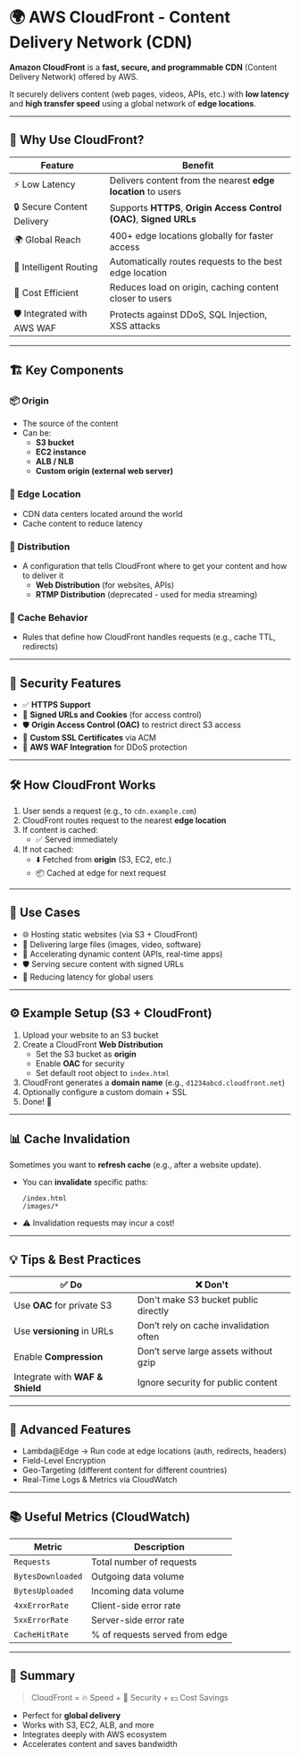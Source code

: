 
# 🌍 AWS CloudFront - Content Delivery Network (CDN)

**Amazon CloudFront** is a **fast, secure, and programmable CDN** (Content Delivery Network) offered by AWS.

It securely delivers content (web pages, videos, APIs, etc.) with **low latency** and **high transfer speed** using a global network of **edge locations**.

---

## 🚀 Why Use CloudFront?

| Feature                     | Benefit                                                                 |
|----------------------------|-------------------------------------------------------------------------|
| ⚡ Low Latency              | Delivers content from the nearest **edge location** to users             |
| 🔒 Secure Content Delivery  | Supports **HTTPS**, **Origin Access Control (OAC)**, **Signed URLs**     |
| 🌍 Global Reach             | 400+ edge locations globally for faster access                           |
| 🧠 Intelligent Routing      | Automatically routes requests to the best edge location                  |
| 💸 Cost Efficient           | Reduces load on origin, caching content closer to users                  |
| 🛡️ Integrated with AWS WAF | Protects against DDoS, SQL Injection, XSS attacks                        |

---

## 🏗️ Key Components

### 📦 Origin
- The source of the content
- Can be:
  - **S3 bucket**
  - **EC2 instance**
  - **ALB / NLB**
  - **Custom origin (external web server)**

### 📍 Edge Location
- CDN data centers located around the world
- Cache content to reduce latency

### 🔄 Distribution
- A configuration that tells CloudFront where to get your content and how to deliver it
  - **Web Distribution** (for websites, APIs)
  - **RTMP Distribution** (deprecated - used for media streaming)

### 📁 Cache Behavior
- Rules that define how CloudFront handles requests (e.g., cache TTL, redirects)

---

## 🔐 Security Features

- ✅ **HTTPS Support**
- 🔐 **Signed URLs and Cookies** (for access control)
- 🛡️ **Origin Access Control (OAC)** to restrict direct S3 access
- 🔗 **Custom SSL Certificates** via ACM
- 🧱 **AWS WAF Integration** for DDoS protection

---

## 🛠️ How CloudFront Works

1. User sends a request (e.g., to `cdn.example.com`)
2. CloudFront routes request to the nearest **edge location**
3. If content is cached:
   - ✅ Served immediately
4. If not cached:
   - ⬇️ Fetched from **origin** (S3, EC2, etc.)
   - 📦 Cached at edge for next request

---

## 🎯 Use Cases

- 🌐 Hosting static websites (via S3 + CloudFront)
- 🎥 Delivering large files (images, video, software)
- 🚀 Accelerating dynamic content (APIs, real-time apps)
- 🛡️ Serving secure content with signed URLs
- 🧭 Reducing latency for global users

---

## ⚙️ Example Setup (S3 + CloudFront)

1. Upload your website to an S3 bucket
2. Create a CloudFront **Web Distribution**
   - Set the S3 bucket as **origin**
   - Enable **OAC** for security
   - Set default root object to `index.html`
3. CloudFront generates a **domain name** (e.g., `d1234abcd.cloudfront.net`)
4. Optionally configure a custom domain + SSL
5. Done! 🚀

---

## 📊 Cache Invalidation

Sometimes you want to **refresh cache** (e.g., after a website update).

- You can **invalidate** specific paths:
  ```
  /index.html
  /images/*
  ```

- ⚠️ Invalidation requests may incur a cost!

---

## 💡 Tips & Best Practices

| ✅ Do                          | ❌ Don't                                |
|------------------------------|----------------------------------------|
| Use **OAC** for private S3   | Don't make S3 bucket public directly   |
| Use **versioning** in URLs   | Don’t rely on cache invalidation often |
| Enable **Compression**       | Don’t serve large assets without gzip  |
| Integrate with **WAF & Shield** | Ignore security for public content    |

---

## 🧪 Advanced Features

- Lambda@Edge → Run code at edge locations (auth, redirects, headers)
- Field-Level Encryption
- Geo-Targeting (different content for different countries)
- Real-Time Logs & Metrics via CloudWatch

---

## 📚 Useful Metrics (CloudWatch)

| Metric              | Description                                 |
|---------------------|---------------------------------------------|
| `Requests`          | Total number of requests                    |
| `BytesDownloaded`   | Outgoing data volume                        |
| `BytesUploaded`     | Incoming data volume                        |
| `4xxErrorRate`      | Client-side error rate                      |
| `5xxErrorRate`      | Server-side error rate                      |
| `CacheHitRate`      | % of requests served from edge              |

---

## 🧠 Summary

> CloudFront = 🔥 Speed + 🔐 Security + 💵 Cost Savings

- Perfect for **global delivery**
- Works with S3, EC2, ALB, and more
- Integrates deeply with AWS ecosystem
- Accelerates content and saves bandwidth

